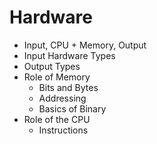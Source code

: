 # Hardware

* Input, CPU + Memory, Output
* Input Hardware Types
* Output Types
* Role of Memory
    * Bits and Bytes
    * Addressing
    * Basics of Binary
* Role of the CPU
    * Instructions